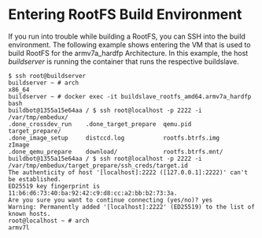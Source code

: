 # Entering RootFS Build Environment

If you run into trouble while building a RootFS, you can SSH into the
build environment. The following example shows entering the VM that is used to
build RootFS for the armv7a\_hardfp Architecture. In this example, the host *buildserver* is
running the container that runs the respective buildslave.

```
$ ssh root@buildserver
buildserver ~ # arch
x86_64
buildserver ~ # docker exec -it buildslave_rootfs_amd64.armv7a_hardfp bash
buildbot@1355a15e64aa / $ ssh root@localhost -p 2222 -i /var/tmp/embedux/
.done_crossdev_run    .done_target_prepare  qemu.pid              target_prepare/       
.done_image_setup     distccd.log           rootfs.btrfs.img      zImage                
.done_qemu_prepare    download/             rootfs.btrfs.mnt/     
buildbot@1355a15e64aa / $ ssh root@localhost -p 2222 -i /var/tmp/embedux/target_prepare/ssh_creds/target.id
The authenticity of host '[localhost]:2222 ([127.0.0.1]:2222)' can't be established.
ED25519 key fingerprint is 11:b6:d6:73:40:ba:92:42:c9:d8:cc:a2:bb:b2:73:3a.
Are you sure you want to continue connecting (yes/no)? yes
Warning: Permanently added '[localhost]:2222' (ED25519) to the list of known hosts.
root@localhost ~ # arch
armv7l
```
